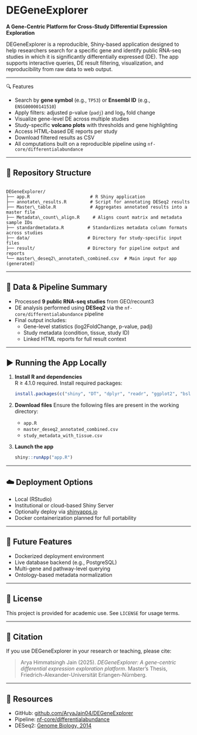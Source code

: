 # DEGeneExplorer

**A Gene-Centric Platform for Cross-Study Differential Expression Exploration**

DEGeneExplorer is a reproducible, Shiny-based application designed to help researchers search for a specific gene and identify public RNA-seq studies in which it is significantly differentially expressed (DE). The app supports interactive queries, DE result filtering, visualization, and reproducibility from raw data to web output.

---

🔍 Features

- Search by **gene symbol** (e.g., `TP53`) or **Ensembl ID** (e.g., `ENSG00000141510`)
- Apply filters: adjusted p-value (`padj`) and log₂ fold change
- Visualize gene-level DE across multiple studies
- Study-specific **volcano plots** with thresholds and gene highlighting
- Access HTML-based DE reports per study
- Download filtered results as CSV
- All computations built on a reproducible pipeline using `nf-core/differentialabundance`

---

## 📁 Repository Structure

```

DEGeneExplorer/
├── app.R                       # R Shiny application
├── annotate\_results.R         # Script for annotating DESeq2 results
├── Master\_table.R             # Aggregates annotated results into a master file
├── Metadata\_count\_align.R     # Aligns count matrix and metadata sample IDs
├── standardmetadata.R         # Standardizes metadata column formats across studies
├── data/                      # Directory for study-specific input files
├── result/                    # Directory for pipeline output and reports
└── master\_deseq2\_annotated\_combined.csv  # Main input for app (generated)

````

---

## 🧪 Data & Pipeline Summary

- Processed **9 public RNA-seq studies** from GEO/recount3
- DE analysis performed using **DESeq2** via the `nf-core/differentialabundance` pipeline
- Final output includes:
  - Gene-level statistics (log2FoldChange, p-value, padj)
  - Study metadata (condition, tissue, study ID)
  - Linked HTML reports for full result context

---

## ▶️ Running the App Locally

1. **Install R and dependencies**  
   R ≥ 4.1.0 required. Install required packages:

   ```r
   install.packages(c("shiny", "DT", "dplyr", "readr", "ggplot2", "bslib"))

2. **Download files**
   Ensure the following files are present in the working directory:

   * `app.R`
   * `master_deseq2_annotated_combined.csv`
   * `study_metadata_with_tissue.csv`

3. **Launch the app**

   ```r
   shiny::runApp("app.R")
   ```

---

## ☁️ Deployment Options

* Local (RStudio)
* Institutional or cloud-based Shiny Server
* Optionally deploy via [shinyapps.io](https://www.shinyapps.io/)
* Docker containerization planned for full portability

---

## 🐳 Future Features

* Dockerized deployment environment
* Live database backend (e.g., PostgreSQL)
* Multi-gene and pathway-level querying
* Ontology-based metadata normalization

---

## 📜 License

This project is provided for academic use. See `LICENSE` for usage terms.

---

## 🧾 Citation

If you use DEGeneExplorer in your research or teaching, please cite:

> Arya Himmatsingh Jain (2025). *DEGeneExplorer: A gene-centric differential expression exploration platform*. Master’s Thesis, Friedrich-Alexander-Universität Erlangen-Nürnberg.

---

## 🔗 Resources

* GitHub: [github.com/AryaJain04/DEGeneExplorer](https://github.com/AryaJain04/DEGeneExplorer)
* Pipeline: [nf-core/differentialabundance](https://nf-co.re/differentialabundance)
* DESeq2: [Genome Biology, 2014](https://doi.org/10.1186/s13059-014-0550-8)



